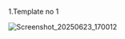 1.Template no 1

![Screenshot_20250623_170012](https://github.com/user-attachments/assets/a650aeb0-63b8-4577-b6a4-118021d0ee15)
